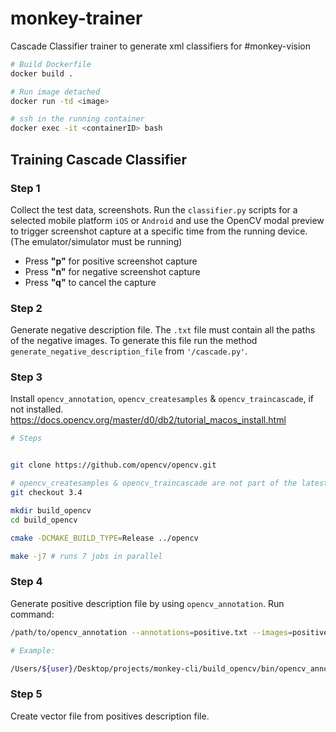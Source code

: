 # monkey-trainer
Cascade Classifier trainer to generate xml classifiers for #monkey-vision


```bash
# Build Dockerfile
docker build .

# Run image detached
docker run -td <image>

# ssh in the running container
docker exec -it <containerID> bash

```


## Training Cascade Classifier

### Step 1
Collect the test data, screenshots.
Run the `classifier.py` scripts for a selected mobile platform `iOS` or `Android` and use the OpenCV modal preview to trigger screenshot capture at a specific time from the running device. (The emulator/simulator must be running)


- Press **"p"** for positive screenshot capture
- Press **"n"** for negative screenshot capture
- Press **"q"** to cancel the capture

### Step 2 
Generate negative description file.
The `.txt` file must contain all the paths of the negative images.
To generate this file run the method `generate_negative_description_file` from `'/cascade.py'`.

### Step 3 
Install `opencv_annotation`, `opencv_createsamples` & `opencv_traincascade`, if not installed.
https://docs.opencv.org/master/d0/db2/tutorial_macos_install.html

```bash
# Steps


git clone https://github.com/opencv/opencv.git

# opencv_createsamples & opencv_traincascade are not part of the latest release
git checkout 3.4

mkdir build_opencv
cd build_opencv

cmake -DCMAKE_BUILD_TYPE=Release ../opencv

make -j7 # runs 7 jobs in parallel
```

### Step 4 
Generate positive description file by using `opencv_annotation`.
Run command:

```bash
/path/to/opencv_annotation --annotations=positive.txt --images=positiveDir/

# Example:

/Users/${user}/Desktop/projects/monkey-cli/build_opencv/bin/opencv_annotation --annotations=positive.txt --images=positive/
```

### Step 5
Create vector file from positives description file.
